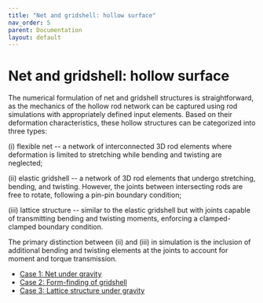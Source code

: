```yaml
---
title: "Net and gridshell: hollow surface"
nav_order: 5
parent: Documentation
layout: default
---
```


# Net and gridshell: hollow surface


The numerical formulation of net and gridshell structures is straightforward, as the mechanics of the hollow rod network can be captured using rod simulations with appropriately defined input elements. Based on their deformation characteristics, these hollow structures can be categorized into three types:

(i) flexible net -- a network of interconnected 3D rod elements where deformation is limited to stretching while bending and twisting are neglected;

(ii) elastic gridshell -- a network of 3D rod elements that undergo stretching, bending, and twisting. However, the joints between intersecting rods are free to rotate, following a pin-pin boundary condition;

(iii) lattice structure -- similar to the elastic gridshell but with joints capable of transmitting bending and twisting moments, enforcing a clamped-clamped boundary condition.

The primary distinction between (ii) and (iii) in simulation is the inclusion of additional bending and twisting elements at the joints to account for moment and torque transmission.


- [Case 1: Net under gravity](../examples/rod_network_case_1.html)
- [Case 2: Form-finding of gridshell](../examples/rod_network_case_2.html)
- [Case 3: Lattice structure under gravity](../examples/rod_network_case_3.html)
